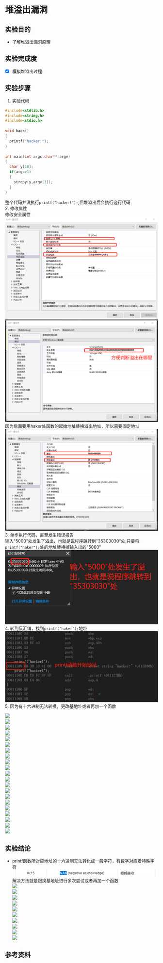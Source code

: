 # 堆溢出漏洞
## 实验目的
* 了解堆溢出漏洞原理
## 实验完成度
* [x] 模拟堆溢出过程
## 实验步骤
1. 实验代码            
  ``` c
  #include<stdlib.h>
  #include<string.h>
  #include<stdio.h>
   
  void hack()
  {
    printf("hacker!");
  } 

  int main(int argc,char** argv)
  {
    char y[10];
    if(argc>1)
    {
      strcpy(y,argv[1]);
    }
  }

  ```     
  整个代码并没执行```printf("hacker!");```,但堆溢出后会执行这行代码           
2. 修改属性           
  修改安全属性            
  ![](./img/shuxing.png)       
  ![](./img/shuxing1.png)             
  因为后面要用haker处函数的起始地址替换溢出地址，所以需要固定地址                       
  ![](./img/shuxing2.png)            
3. 单步执行代码，直至发生错误报告          
   输入"5000"处发生了溢出，也就是说程序跳转到"35303030"处,只要将```printf("haker");```处的地址替换掉输入出的"5000"          
   ![](./img/yichu.png)                  
4. 转到反汇编，找到```printf("haker");```地址               
   ![](./img/dizhi.png)               
5. 因为有十六进制无法转换，更改基地址或者再加一个函数
           
                            
  
![](./img/)                 
![](./img/)                 
![](./img/)                 
![](./img/)                 
![](./img/)                 
![](./img/)                 
![](./img/)                 
![](./img/)                 
![](./img/)                 
![](./img/)                 
![](./img/)                 
![](./img/)                 
![](./img/)                 
![](./img/)                 
![](./img/)                 
![](./img/)                 
![](./img/)                 
![](./img/)                 
![](./img/)                 
![](./img/)                 
![](./img/)                 
## 实验结论
* printf函数所对应地址的十六进制无法转化成一般字符，有数字对应着特殊字符           
  ![](./img/NAK.png)          
  解决方法就是跟换基地址进行多次尝试或者再加一个函数                         
![](./img/)                 
![](./img/)                 
![](./img/)                 
![](./img/)                 
![](./img/)                 
![](./img/)                 
![](./img/)                 
![](./img/)                 
![](./img/)                 
![](./img/)                 
## 参考资料